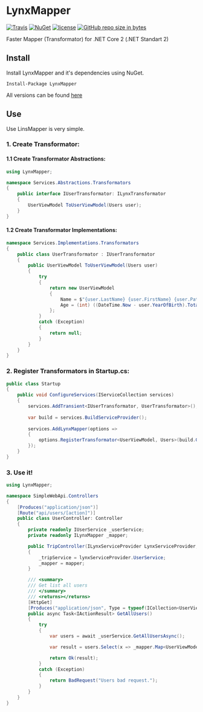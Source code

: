 # LynxMapper
[![Travis](https://img.shields.io/travis/gromanev/LynxMapper.svg)](https://travis-ci.org/gromanev/LynxMapper)
[![NuGet](https://img.shields.io/nuget/v/LynxMapper.svg)](https://www.nuget.org/packages/LynxMapper/)
[![license](https://img.shields.io/github/license/gromanev/lynxmapper.svg)](https://github.com/gromanev/LynxMapper)
[![GitHub repo size in bytes](https://img.shields.io/github/repo-size/gromanev/lynxmapper.svg)](https://github.com/gromanev/LynxMapper)

Faster Mapper (Transformator) for .NET Core 2 (.NET Standart 2)

## Install

Install LynxMapper and it's dependencies using NuGet.

`Install-Package LynxMapper`

All versions can be found [here](https://www.nuget.org/packages/LynxMapper/)

## Use

Use LinsMapper is very simple.

### 1. Create Transformator:

#### 1.1 Create Transformator Abstractions:
```csharp
using LynxMapper;

namespace Services.Abstractions.Transformators
{
    public interface IUserTransformator: ILynxTransformator
    {
        UserViewModel ToUserViewModel(Users user);
    }
}
```

#### 1.2 Create Transformator Implementations:
```csharp
namespace Services.Implementations.Transformators
{
    public class UserTransformator : IUserTransformator
    {
        public UserViewModel ToUserViewModel(Users user)
        {
            try
            {
                return new UserViewModel
                {
                    Name = $"{user.LastName} {user.FirstName} {user.Patronimic}",
                    Age = (int) ((DateTime.Now - user.YearOfBirth).TotalDays / 365.2425)
                };
            }
            catch (Exception)
            {
                return null;
            }
        }
    }
}
```

### 2. Register Transformators in Startup.cs:
```csharp
public class Startup
{
    public void ConfigureServices(IServiceCollection services)
    {
        services.AddTransient<IUserTransformator, UserTransformator>();
        
        var build = services.BuildServiceProvider();
        
        services.AddLynxMapper(options =>
        {
            options.RegisterTransformator<UserViewModel, Users>(build.GetService<IUserTransformator>().ToUserViewModel);
        });
    }
}
```

### 3. Use it!
```csharp
using LynxMapper;

namespace SimpleWebApi.Controllers
{
    [Produces("application/json")]
    [Route("api/users/[action]")]
    public class UserController: Controller
    {
        private readonly IUserService _userService;
        private readonly ILynxMapper _mapper;

        public TripController(ILynxServiceProvider LynxServiceProvider, ILynxMapper mapper)
        {
            _tripService = lynxServiceProvider.UserService;
            _mapper = mapper;
        }

        /// <summary>
        /// Get list all users
        /// </summary>
        /// <returns></returns>
        [HttpGet]
        [Produces("application/json", Type = typeof(ICollection<UserViewModel>))]
        public async Task<IActionResult> GetAllUsers()
        {
            try
            {
                var users = await _userService.GetAllUsersAsync();

                var result = users.Select(x => _mapper.Map<UserViewModel, Users>(x)).ToList();

                return Ok(result);
            }
            catch (Exception)
            {
                return BadRequest("Users bad request.");
            }
        }
    }
}
```
